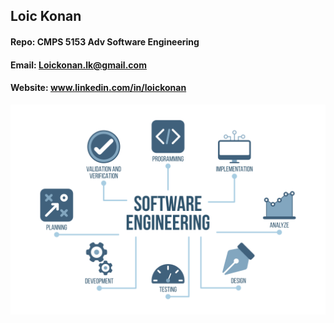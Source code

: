 ## Loic Konan

#### Repo: CMPS 5153 Adv Software Engineering

#### Email: Loickonan.lk@gmail.com

#### Website: www.linkedin.com/in/loickonan

<img src="pic.png">

